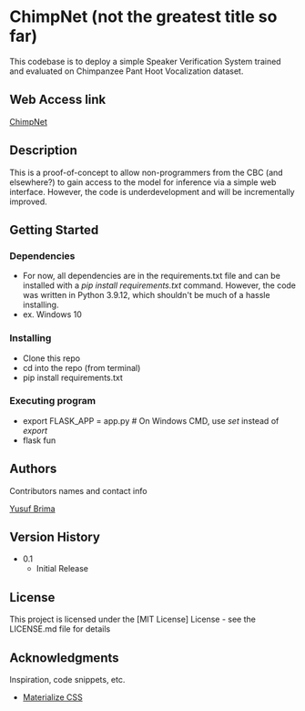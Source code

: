 # ChimpNet (not the greatest title so far)

This codebase is to deploy a simple Speaker Verification System trained and evaluated on Chimpanzee Pant Hoot Vocalization dataset.

## Web Access link

[ChimpNet](https://chimpnet.ikw.uos.de/)

## Description

This is a proof-of-concept to allow non-programmers from the CBC (and elsewhere?) to gain access to the model for inference via a simple web interface. However, the code is underdevelopment and will be incrementally improved.

## Getting Started

### Dependencies

* For now, all dependencies are in the requirements.txt file and can be installed with a *pip install requirements.txt* command. However, the code was written in Python 3.9.12, which shouldn't be much of a hassle installing.
* ex. Windows 10

### Installing

* Clone this repo
* cd into the repo (from terminal)
* pip install requirements.txt

### Executing program

* export FLASK_APP = app.py # On Windows CMD, use *set* instead of *export*
* flask fun


## Authors

Contributors names and contact info

[Yusuf Brima ](https://yusufbrima.github.io/)

## Version History


* 0.1
    * Initial Release

## License

This project is licensed under the [MIT License] License - see the LICENSE.md file for details

## Acknowledgments

Inspiration, code snippets, etc.
* [Materialize CSS](https://materializecss.com/)

